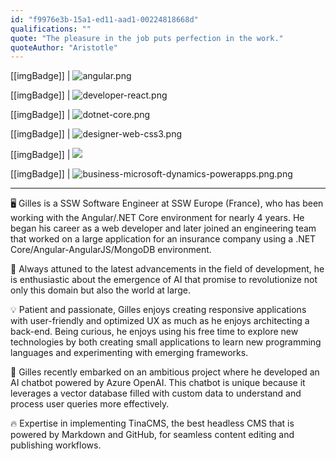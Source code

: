 ```yaml
---
id: "f9976e3b-15a1-ed11-aad1-00224818668d"
qualifications: ""
quote: "The pleasure in the job puts perfection in the work."
quoteAuthor: "Aristotle"
---
```


[[imgBadge]]
| ![angular.png](../badges/Developer-angular.png)

[[imgBadge]]
| ![developer-react.png](../badges/Developer-react.png)

[[imgBadge]]
| ![dotnet-core.png](../badges/Developer-dotnet-core.png)

[[imgBadge]]
| ![designer-web-css3.png](../badges/Designer-web-css3.png)

[[imgBadge]]
| ![](../badges/Developer-OpenAI.png)

[[imgBadge]]
| ![business-microsoft-dynamics-powerapps.png.png](../badges/Business-microsoft-dynamics-powerapps.png)

---

🖥️ Gilles is a SSW Software Engineer at SSW Europe (France), who has been working with the Angular/.NET Core environment for nearly 4 years. He began his career as a web developer and later joined an engineering team that worked on a large application for an insurance company using a .NET Core/Angular-AngularJS/MongoDB environment.  
  
🚀 Always attuned to the latest advancements in the field of development, he is enthusiastic about the emergence of AI that promise to revolutionize not only this domain but also the world at large.
  
💡 Patient and passionate, Gilles enjoys creating responsive applications with user-friendly and optimized UX as much as he enjoys architecting a back-end. Being curious, he enjoys using his free time to explore new technologies by both creating small applications to learn new programming languages and experimenting with emerging frameworks.

🤖 Gilles recently embarked on an ambitious project where he developed an AI chatbot powered by Azure OpenAI. This chatbot is unique because it leverages a vector database filled with custom data to understand and process user queries more effectively.

🔥 Expertise in implementing TinaCMS, the best headless CMS that is powered by Markdown and GitHub, for seamless content editing and publishing workflows.
